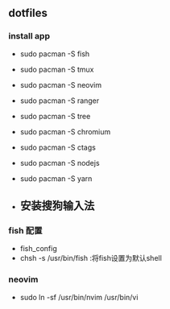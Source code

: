 ## dotfiles

### install app

- sudo pacman -S fish
- sudo pacman -S tmux
- sudo pacman -S neovim
- sudo pacman -S ranger
- sudo pacman -S tree
- sudo pacman -S chromium
- sudo pacman -S ctags
- sudo pacman -S nodejs
- sudo pacman -S yarn

- 安装搜狗输入法
    - 


### fish 配置
- fish_config
- chsh -s /usr/bin/fish  :将fish设置为默认shell

### neovim
- sudo ln -sf /usr/bin/nvim /usr/bin/vi
